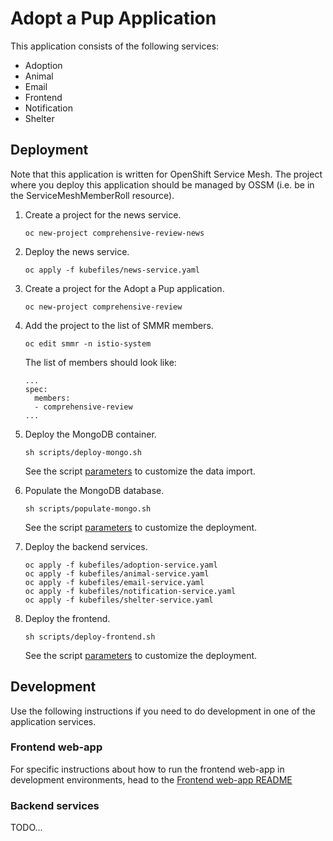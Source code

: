 # Adopt a Pup Application

This application consists of the following services:

- Adoption
- Animal
- Email
- Frontend
- Notification
- Shelter

## Deployment

Note that this application is written for OpenShift Service Mesh.
The project where you deploy this application should be managed by OSSM
(i.e. be in the ServiceMeshMemberRoll resource).

1. Create a project for the news service.

    ```
    oc new-project comprehensive-review-news
    ```

2. Deploy the news service.
    ```
    oc apply -f kubefiles/news-service.yaml
    ```

3. Create a project for the Adopt a Pup application.
    ```
    oc new-project comprehensive-review
    ```

4. Add the project to the list of SMMR members.
    ```
   oc edit smmr -n istio-system
   ```

   The list of members should look like:
   ```
   ...
   spec:
     members:
     - comprehensive-review
   ...
   ```

5. Deploy the MongoDB container.
    ```
    sh scripts/deploy-mongo.sh
    ```

   See the script [parameters](scripts/deploy-mongo.sh) to customize the data import.

6. Populate the MongoDB database.
    ```
    sh scripts/populate-mongo.sh
    ```
   See the script [parameters](scripts/populate-mongo.sh) to customize the deployment.

7. Deploy the backend services.
    ```
    oc apply -f kubefiles/adoption-service.yaml
    oc apply -f kubefiles/animal-service.yaml
    oc apply -f kubefiles/email-service.yaml
    oc apply -f kubefiles/notification-service.yaml
    oc apply -f kubefiles/shelter-service.yaml
    ```

8. Deploy the frontend.
    ```
    sh scripts/deploy-frontend.sh
    ```
   See the script [parameters](scripts/deploy-frontend.sh) to customize the deployment.


## Development

Use the following instructions if you need to do development in one of the application services.

### Frontend web-app

For specific instructions about how to run the frontend web-app in development environments, head to
the [Frontend web-app README](web-app/README.md)

### Backend services

TODO...